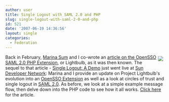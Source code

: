 ```yaml
---
author: user
title: Single Logout with SAML 2.0 and PHP
slug: single-logout-with-saml-2-0-and-php
id: 521
date: '2007-06-19 14:36:56'
layout: single
categories:
  - Federation
---
```


[<span style="margin: 5px; float: right;">![](http://developers.sun.com/identity/reference/techart/images/single-logout-fig1.gif)</span>](http://developers.sun.com/identity/reference/techart/single-logout.html)

Back in February, [Marina Sum](http://weblogs.java.net/blog/marinasum/) and I co-wrote an [article on the OpenSSO SAML 2.0 PHP Extension](http://developers.sun.com/identity/reference/techart/lightbulb.html), or Lightbulb, as it was then known. The sequel to that article - [Single Logout: A Demo](http://developers.sun.com/identity/reference/techart/single-logout.html) just went live at [Sun Developer Network](http://developers.sun.com/): Marina and I provide an update on Project Lightbulb's evolution into an [OpenSSO Extension](https://opensso.dev.java.net/public/extensions/) as well as a look at circles of trust and single logout in [SAML 2.0](http://www.oasis-open.org/committees/tc_home.php?wg_abbrev=security#samlv20). As before, we look at a simple example message flow, then delve down into the PHP code to see how it all works. [Click here](http://developers.sun.com/identity/reference/techart/single-logout.html) for the article.
